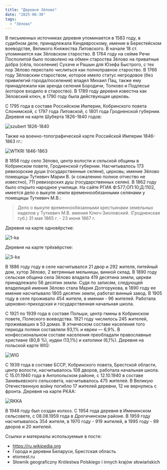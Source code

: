 ```yaml
---
title: "Деревня Зёлово"
date: "2025-06-30"
tags: 
  - "Зёлово"
---
```


В письменных источниках деревня упоминается в 1583 году, в судебном деле, принадлежала Кендевроскому, имение в Берестейском воеводстве, Великого Княжества Литовского. В начале 18 ст. упоминается как Зёловском староство. В 1764 году на сейме Речи Посполитой было позволено на обмен староства Зёлово на приватные добра (сёла, поселение) Сухаче и Рашын  для Юзефа Быстрого, с тех пор Зёлово перестало числиться как полноправное староство. В 1766 году Зёловским староством, которое имело статус негродовое (без привилегий города/поселения) владел Михаил Пац, также ему принадлежали как аренда селения Бородичи, Толково и Подлесье (которое входило в староство). В 1789 году деревня известна как Зёловский ключ, в 1790 году была действующая церковь.

С 1795 года в составе Российском Империи, Кобринского повета Слонимской, с 1797 года Литовской, с 1801 года Гродненской губернии. Деревня на карте Шуберта 1826-1840 годов:

![szubert 1826-1840](https://github.com/user-attachments/assets/3a4da46f-87c2-4fc5-bae2-5de1395b2086)

Также на военно-топографической карте Российской Империи 1846-1863 гг.:

![WTKRI 1846-1863](https://github.com/user-attachments/assets/e947f62c-9e23-46e8-9269-825f9b764411)

В 1858 году село Зёлово, центр волости и сельской общины в Кобринском повете, Гродненской губернии. Насчитывалось 173 ревизорские души (государственные селяне), церковь; имение Зёлово помещицы Туткевич Марии В. (к сожалению полное отчество не известно), 711 ревизорских душ (государственных селян). В 1862 году было открыто народное училище. На сайте РГИА Ф:577;ОП:10;Д:1102, имеется дело о выкупе земли временнообязанными селянами у помещицы Туткевич М.В.:

>Дело о выкупе временнообязанными крестьянами земельных наделов у Туткевич М.В. имения Ключ-Зиоловский. (Гродненская губ.) 31 мая 1865 г. - 23 июня 1867 г.

Деревня на карте одновёрстке:

![1-ka](https://github.com/user-attachments/assets/ce8c0af8-7c48-409f-9c2a-d5a59c7747e1)

Деревня на карте трёхвёрстке:

![3-ka](https://github.com/user-attachments/assets/cd6e632c-00a4-434c-9cb7-eeaed830202e)

В 1886 году году в селе насчитывался 21 двор и 292 жителя, питейный дом, хутор Зёлово, 2 ветрянные мельницы, винной склад. В 1890 году сельская община села Зёлово владела 419 десятина земли, церкви принадлежало 56 десятин земли. Судя по записям, следующей владелицей имения Зёлово стала Мария Долгорукова, в 1890 году ее имение насчитывало 1805 десятин земли, работал винный завод. В 1905 году в селе проживало 454 жителя, в имении - 96 жителей. Работала церковно-приходская и государственная начальная школа.

С 1921 по 1939 года в составе Польши, центр гмины в Кобринском повете, Полеского воеводства. 1921 году числилось 245 жителей, проживавших в 53 домах. В этническом составе населения того периода поляки составляли 93,1% и евреи — 6,9%. В конфессиональном составе населения преобладали православные христиане (80,8 %), иудеи (13,1%) и католики (6,1%). Деревня на польской карте WIG:

![WIG](https://github.com/user-attachments/assets/546710fb-651a-4430-af9c-81b41854657f)

С 1939 года в составе БССР, Кобринского повета, Брестской области, центр волости, насчитывалось 108 дворов, работала начальная школа. С 15.01.1940 года в Антопольском районе, с 12.10.1940 в составе Занивьевского сельсовета, насчитывалось 475 жителей. В Великую Отечественную войну погибло 17 жителей деревни, 12 не вернулись с фронта. Деревня на карте РКАА:

![RKKA](https://github.com/user-attachments/assets/e759f4bf-17aa-4923-846a-0478caffeca2)

В 1948 году был создан колхоз. С 1954 года деревня в Именинском сельсовете, с 08.08.1959 года в Дрогичинском районе. В 1959 году насчитывалось 354 жителя, в 1970 году - 919 жителей, в 1995 году - 89 дворов и 20 жителей.

Ссылки и материалы используемые в посте:
- https://ru.wikipedia.org
- Города и деревни Беларуси, Брестская область
- etomest.ru
- Słownik geograficzny Królestwa Polskiego i innych krajów słowiańskich
